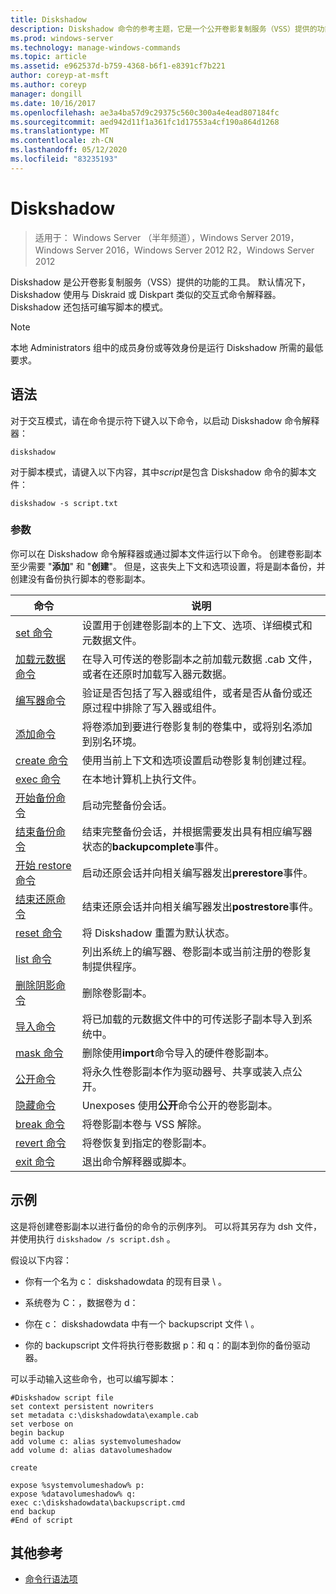```yaml
---
title: Diskshadow
description: Diskshadow 命令的参考主题，它是一个公开卷影复制服务（VSS）提供的功能的工具。
ms.prod: windows-server
ms.technology: manage-windows-commands
ms.topic: article
ms.assetid: e962537d-b759-4368-b6f1-e8391cf7b221
author: coreyp-at-msft
ms.author: coreyp
manager: dongill
ms.date: 10/16/2017
ms.openlocfilehash: ae3a4ba57d9c29375c560c300a4e4ead807184fc
ms.sourcegitcommit: aed942d11f1a361fc1d17553a4cf190a864d1268
ms.translationtype: MT
ms.contentlocale: zh-CN
ms.lasthandoff: 05/12/2020
ms.locfileid: "83235193"
---
```

# <a name="diskshadow"></a>Diskshadow

> 适用于： Windows Server （半年频道），Windows Server 2019，Windows Server 2016，Windows Server 2012 R2，Windows Server 2012

Diskshadow 是公开卷影复制服务（VSS）提供的功能的工具。 默认情况下，Diskshadow 使用与 Diskraid 或 Diskpart 类似的交互式命令解释器。 Diskshadow 还包括可编写脚本的模式。

> [!NOTE]
> 本地 Administrators 组中的成员身份或等效身份是运行 Diskshadow 所需的最低要求。

## <a name="syntax"></a>语法

对于交互模式，请在命令提示符下键入以下命令，以启动 Diskshadow 命令解释器：

```
diskshadow
```

对于脚本模式，请键入以下内容，其中*script*是包含 Diskshadow 命令的脚本文件：

```
diskshadow -s script.txt
```

### <a name="parameters"></a>参数

你可以在 Diskshadow 命令解释器或通过脚本文件运行以下命令。 创建卷影副本至少需要 "**添加**" 和 "**创建**"。 但是，这丧失上下文和选项设置，将是副本备份，并创建没有备份执行脚本的卷影副本。

| 命令 | 说明 |
| --------- | ----------- |
| [set 命令](set_2.md) | 设置用于创建卷影副本的上下文、选项、详细模式和元数据文件。 |
| [加载元数据命令](load-metadata.md) | 在导入可传送的卷影副本之前加载元数据 .cab 文件，或者在还原时加载写入器元数据。 |
| [编写器命令](writer.md) | 验证是否包括了写入器或组件，或者是否从备份或还原过程中排除了写入器或组件。 |
| [添加命令](add.md) | 将卷添加到要进行卷影复制的卷集中，或将别名添加到别名环境。 |
| [create 命令](create.md) | 使用当前上下文和选项设置启动卷影复制创建过程。 |
| [exec 命令](exec.md) | 在本地计算机上执行文件。 |
| [开始备份命令](begin-backup.md) | 启动完整备份会话。 |
| [结束备份命令](end-backup.md) | 结束完整备份会话，并根据需要发出具有相应编写器状态的**backupcomplete**事件。 |
| [开始 restore 命令](begin-restore.md) | 启动还原会话并向相关编写器发出**prerestore**事件。 |
| [结束还原命令](end-restore.md) | 结束还原会话并向相关编写器发出**postrestore**事件。 |
| [reset 命令](reset.md) | 将 Diskshadow 重置为默认状态。 |
| [list 命令](list.md) | 列出系统上的编写器、卷影副本或当前注册的卷影复制提供程序。 |
| [删除阴影命令](delete-shadows.md) | 删除卷影副本。 |
| [导入命令](import.md) | 将已加载的元数据文件中的可传送影子副本导入到系统中。 |
| [mask 命令](mask.md) | 删除使用**import**命令导入的硬件卷影副本。 |
| [公开命令](expose.md) | 将永久性卷影副本作为驱动器号、共享或装入点公开。 |
| [隐藏命令](unexpose.md) | Unexposes 使用**公开**命令公开的卷影副本。 |
| [break 命令](break_2.md) | 将卷影副本卷与 VSS 解除。 |
| [revert 命令](revert.md) | 将卷恢复到指定的卷影副本。 |
| [exit 命令](exit.md) | 退出命令解释器或脚本。 |

## <a name="examples"></a>示例

这是将创建卷影副本以进行备份的命令的示例序列。 可以将其另存为 dsh 文件，并使用执行 `diskshadow /s script.dsh` 。

假设以下内容：

- 你有一个名为 c： diskshadowdata 的现有目录 \\ 。

- 系统卷为 C：，数据卷为 d：

- 你在 c： diskshadowdata 中有一个 backupscript 文件 \\ 。

- 你的 backupscript 文件将执行卷影数据 p：和 q：的副本到你的备份驱动器。

可以手动输入这些命令，也可以编写脚本：

```
#Diskshadow script file
set context persistent nowriters
set metadata c:\diskshadowdata\example.cab
set verbose on
begin backup
add volume c: alias systemvolumeshadow
add volume d: alias datavolumeshadow

create

expose %systemvolumeshadow% p:
expose %datavolumeshadow% q:
exec c:\diskshadowdata\backupscript.cmd
end backup
#End of script
```

## <a name="additional-references"></a>其他参考

- [命令行语法项](command-line-syntax-key.md)
